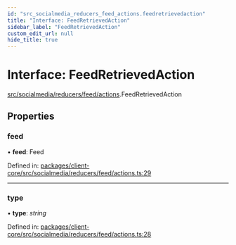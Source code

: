 ```yaml
---
id: "src_socialmedia_reducers_feed_actions.feedretrievedaction"
title: "Interface: FeedRetrievedAction"
sidebar_label: "FeedRetrievedAction"
custom_edit_url: null
hide_title: true
---
```


# Interface: FeedRetrievedAction

[src/socialmedia/reducers/feed/actions](../modules/src_socialmedia_reducers_feed_actions.md).FeedRetrievedAction

## Properties

### feed

• **feed**: Feed

Defined in: [packages/client-core/src/socialmedia/reducers/feed/actions.ts:29](https://github.com/xr3ngine/xr3ngine/blob/7e8e151f1/packages/client-core/src/socialmedia/reducers/feed/actions.ts#L29)

___

### type

• **type**: *string*

Defined in: [packages/client-core/src/socialmedia/reducers/feed/actions.ts:28](https://github.com/xr3ngine/xr3ngine/blob/7e8e151f1/packages/client-core/src/socialmedia/reducers/feed/actions.ts#L28)
